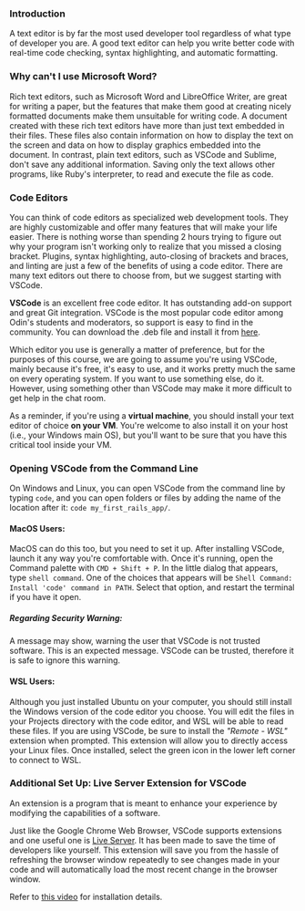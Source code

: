 ### Introduction
A text editor is by far the most used developer tool regardless of what type of developer you are. A good text editor can help you write better code with real-time code checking, syntax highlighting, and automatic formatting.

### Why can't I use Microsoft Word?

Rich text editors, such as Microsoft Word and LibreOffice Writer, are great for writing a paper, but the features that make them good at creating nicely formatted documents make them unsuitable for writing code. A document created with these rich text editors have more than just text embedded in their files. These files also contain information on how to display the text on the screen and data on how to display graphics embedded into the document. In contrast, plain text editors, such as VSCode and Sublime, don't save any additional information. Saving only the text allows other programs, like Ruby's interpreter, to read and execute the file as code.

### Code Editors

You can think of code editors as specialized web development tools. They are highly customizable and offer many features that will make your life easier. There is nothing worse than spending 2 hours trying to figure out why your program isn't working only to realize that you missed a closing bracket. Plugins, syntax highlighting, auto-closing of brackets and braces, and linting are just a few of the benefits of using a code editor. There are many text editors out there to choose from, but we suggest starting with VSCode.

**VSCode** is an excellent free code editor. It has outstanding add-on support and great Git integration. VSCode is the most popular code editor among Odin's students and moderators, so support is easy to find in the community. You can download the .deb file and install it from [here](https://code.visualstudio.com/).

Which editor you use is generally a matter of preference, but for the purposes of this course, we are going to assume you're using VSCode, mainly because it's free, it's easy to use, and it works pretty much the same on every operating system. If you want to use something else, do it. However, using something other than VSCode may make it more difficult to get help in the chat room.

As a reminder, if you're using a **virtual machine**, you should install your text editor of choice **on your VM**. You're welcome to also install it on your host (i.e., your Windows main OS), but you'll want to be sure that you have this critical tool inside your VM.

### Opening VSCode from the Command Line

On Windows and Linux, you can open VSCode from the command line by typing `code`, and you can open folders or files by adding the name of the location after it: `code my_first_rails_app/`.

#### MacOS Users:

MacOS can do this too, but you need to set it up. After installing VSCode, launch it any way you're comfortable with. Once it's running, open the Command palette with `CMD + Shift + P`. In the little dialog that appears, type `shell command`. One of the choices that appears will be `Shell Command: Install 'code' command in PATH`. Select that option, and restart the terminal if you have it open.

##### Regarding Security Warning:

A message may show, warning the user that VSCode is not trusted software. This is an expected message. VSCode can be trusted, therefore it is safe to ignore this warning.

#### WSL Users:

Although you just installed Ubuntu on your computer, you should still install the Windows version of the code editor you choose. You will edit the files in your Projects directory with the code editor, and WSL will be able to read these files. If you are using VSCode, be sure to install the *"Remote - WSL"* extension when prompted. This extension will allow you to directly access your Linux files. Once installed, select the green icon in the lower left corner to connect to WSL.

### Additional Set Up: Live Server Extension for VSCode

An extension is a program that is meant to enhance your experience by modifying the capabilities of a software. 

Just like the Google Chrome Web Browser, VSCode supports extensions and one useful one is [Live Server](https://marketplace.visualstudio.com/items?itemName=ritwickdey.LiveServer). It has been made to save the time of developers like yourself. This extension will save you from the hassle of refreshing the browser window repeatedly to see changes made in your code and will automatically load the most recent change in the browser window.

Refer to [this video](https://youtu.be/mGORIVStWWc) for installation details.
